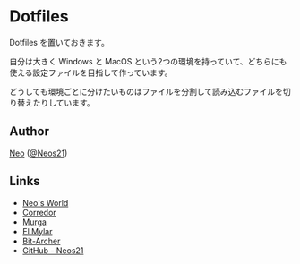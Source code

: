 # Dotfiles

Dotfiles を置いておきます。

自分は大きく Windows と MacOS という2つの環境を持っていて、どちらにも使える設定ファイルを目指して作っています。

どうしても環境ごとに分けたいものはファイルを分割して読み込むファイルを切り替えたりしています。


## Author

[Neo](http://neo.s21.xrea.com/) ([@Neos21](https://twitter.com/neos21))


## Links

- [Neo's World](http://neo.s21.xrea.com/)
- [Corredor](http://neos21.hatenablog.com/)
- [Murga](http://neos21.hatenablog.jp/)
- [El Mylar](http://neos21.hateblo.jp/)
- [Bit-Archer](http://bit-archer.hatenablog.com/)
- [GitHub - Neos21](https://github.com/Neos21/)
